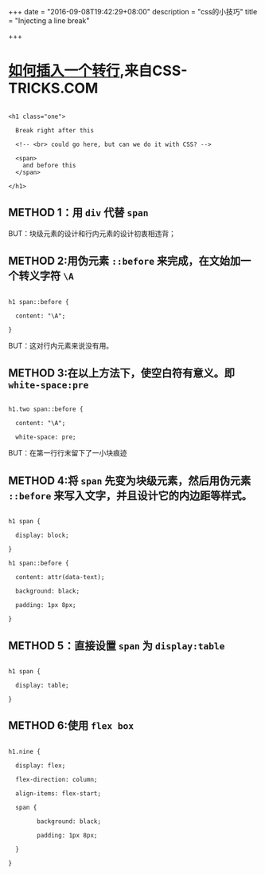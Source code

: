 +++
date = "2016-09-08T19:42:29+08:00"
description = "css的小技巧"
title = "Injecting a line break"

+++

# [如何插入一个转行](https://css-tricks.com/injecting-line-break/#more-241954),来自CSS-TRICKS.COM

```

<h1 class="one"> 

  Break right after this

  <!-- <br> could go here, but can we do it with CSS? -->

  <span>
    and before this
  </span>

</h1>

```

## METHOD 1：用 `div` 代替 `span`

BUT：块级元素的设计和行内元素的设计初衷相违背；

## METHOD 2:用伪元素 `::before` 来完成，在文始加一个转义字符 `\A`

```

h1 span::before {

  content: "\A";

} 

```

BUT：这对行内元素来说没有用。

## METHOD 3:在以上方法下，使空白符有意义。即 `white-space:pre`

```

h1.two span::before {

  content: "\A";

  white-space: pre; 

```

BUT：在第一行行末留下了一小块痕迹

## METHOD 4:将 `span` 先变为块级元素，然后用伪元素 `::before` 来写入文字，并且设计它的内边距等样式。

```

h1 span {

  display: block;

}

h1 span::before {

  content: attr(data-text);

  background: black;

  padding: 1px 8px;

} 

```

## METHOD 5：直接设置 `span` 为 `display:table`

```

h1 span {

  display: table;

} 

```

## METHOD 6:使用 `flex box`

```

h1.nine {

  display: flex;

  flex-direction: column;

  align-items: flex-start;

  span {

        background: black;

        padding: 1px 8px;

  }

} 

```
